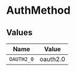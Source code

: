 # AuthMethod


## Values

| Name       | Value      |
| ---------- | ---------- |
| `OAUTH2_0` | oauth2.0   |